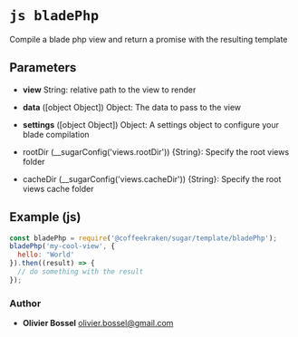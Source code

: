 


<!-- @namespace    sugar.node.template -->
<!-- @name    bladePhp -->

# ```js bladePhp ```


Compile a blade php view and return a promise with the
resulting template

## Parameters

- **view**  String: relative path to the view to render

- **data** ([object Object]) Object: The data to pass to the view

- **settings** ([object Object]) Object: A settings object to configure your blade compilation
- rootDir (__sugarConfig('views.rootDir')) {String}: Specify the root views folder
- cacheDir (__sugarConfig('views.cacheDir')) {String}: Specify the root views cache folder


## Example (js)

```js
const bladePhp = require('@coffeekraken/sugar/template/bladePhp');
bladePhp('my-cool-view', {
  hello: 'World'
}).then((result) => {
  // do something with the result
});
```


### Author
- **Olivier Bossel** <a href="mailto:olivier.bossel@gmail.com">olivier.bossel@gmail.com</a> 



